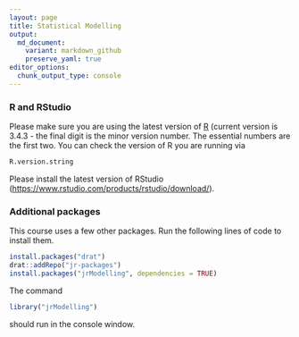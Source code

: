 ```yaml
---
layout: page
title: Statistical Modelling
output:
  md_document:
    variant: markdown_github
    preserve_yaml: true
editor_options: 
  chunk_output_type: console
---
```


### R and RStudio

Please make sure you are using the latest version of [R](https://cran.r-project.org/) (current version is 3.4.3 - the final digit is the minor version number. The essential numbers are the first two. You can check the version of R you are running via

``` r
R.version.string
```

Please install the latest version of RStudio (<https://www.rstudio.com/products/rstudio/download/>).

### Additional packages

This course uses a few other packages. Run the following lines of code to install them.

``` r
install.packages("drat")
drat::addRepo("jr-packages")
install.packages("jrModelling", dependencies = TRUE)
```

The command

``` r
library("jrModelling")
```

should run in the console window.
